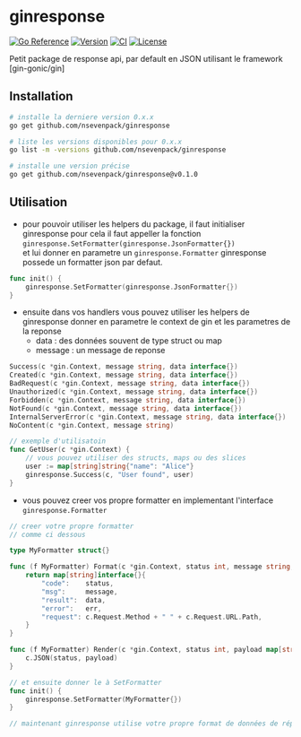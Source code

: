 # ginresponse


[![Go Reference](https://pkg.go.dev/badge/github.com/nsevenpack/ginresponse.svg)](https://pkg.go.dev/github.com/nsevenpack/ginresponse)
[![Version](https://img.shields.io/github/v/tag/nsevenpack/ginresponse?label=version&sort=semver)](https://github.com/nsevenpack/ginresponse/releases)
[![CI](https://github.com/nsevenpack/ginresponse/actions/workflows/release.yml/badge.svg)](https://github.com/nsevenpack/ginresponse/actions/workflows/release.yml)
[![License](https://img.shields.io/github/license/nsevenpack/ginresponse)](https://github.com/nsevenpack/ginresponse/blob/main/LICENSE)


Petit package de response api, par default en JSON
utilisant le framework [gin-gonic/gin]

## Installation

```bash
# installe la derniere version 0.x.x
go get github.com/nsevenpack/ginresponse

# liste les versions disponibles pour 0.x.x
go list -m -versions github.com/nsevenpack/ginresponse

# installe une version précise
go get github.com/nsevenpack/ginresponse@v0.1.0
```

## Utilisation 

- pour pouvoir utiliser les helpers du package, il faut initialiser ginresponse
pour cela il faut appeller la fonction `ginresponse.SetFormatter(ginresponse.JsonFormatter{})`  
et lui donner en parametre un `ginresponse.Formatter` ginresponse possede un formatter json par defaut.

```go
func init() {
    ginresponse.SetFormatter(ginresponse.JsonFormatter{})
}
```

- ensuite dans vos handlers vous pouvez utiliser les helpers de ginresponse
donner en parametre le context de gin et les parametres de la reponse
    - data : des données souvent de type struct ou map
    - message : un message de reponse

```go
Success(c *gin.Context, message string, data interface{})
Created(c *gin.Context, message string, data interface{})
BadRequest(c *gin.Context, message string, data interface{})
Unauthorized(c *gin.Context, message string, data interface{})
Forbidden(c *gin.Context, message string, data interface{})
NotFound(c *gin.Context, message string, data interface{})
InternalServerError(c *gin.Context, message string, data interface{})
NoContent(c *gin.Context, message string)

// exemple d'utilisatoin
func GetUser(c *gin.Context) {
    // vous pouvez utiliser des structs, maps ou des slices
	user := map[string]string{"name": "Alice"}
	ginresponse.Success(c, "User found", user)
}
```

- vous pouvez creer vos propre formatter en implementant l'interface `ginresponse.Formatter`
```go
// creer votre propre formatter
// comme ci dessous

type MyFormatter struct{}

func (f MyFormatter) Format(c *gin.Context, status int, message string, data interface{}, err interface{}) map[string]interface{} {
	return map[string]interface{}{
		"code":    status,
		"msg":     message,
		"result":  data,
		"error":   err,
		"request": c.Request.Method + " " + c.Request.URL.Path,
	}
}

func (f MyFormatter) Render(c *gin.Context, status int, payload map[string]interface{}) {
	c.JSON(status, payload)
}

// et ensuite donner le à SetFormatter
func init() {
    ginresponse.SetFormatter(MyFormatter{})
}

// maintenant ginresponse utilise votre propre format de données de réponse (dans notre exemple en JSON)
```